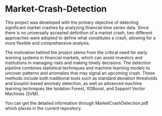 # Market-Crash-Detection

This project was developed with the primary objective of detecting significant market crashes by analyzing financial time series data. Since there is no universally accepted definition of a market crash, two different approaches were adopted to define what constitutes a crash, allowing for a more flexible and comprehensive analysis. 

The motivation behind the project stems from the critical need for early warning systems in financial markets, which can assist investors and institutions in managing risks and making timely decisions. The detection pipeline combines statistical techniques and machine learning models to uncover patterns and anomalies that may signal an upcoming crash. These methods include both traditional tools such as standard deviation thresholds and boxplot-based anomaly detection, as well as advanced machine learning techniques like Isolation Forest, XGBoost, and Support Vector Machines (SVM).

You can get the detailed information through MarketCrashDetection.pdf which places in the current repository.
